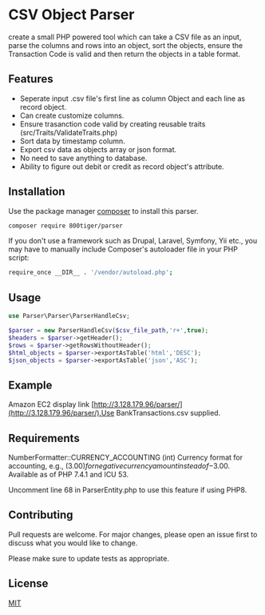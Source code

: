 # CSV Object Parser

create a small PHP powered tool which can take a CSV file as an input, parse the
columns and rows into an object, sort the objects, ensure the Transaction Code is valid and then
return the objects in a table format.

## Features

- Seperate input .csv file's first line as column Object and each line as record object.
- Can create customize columns.
- Ensure trasanction code valid by creating reusable traits (src/Traits/ValidateTraits.php)
- Sort data by timestamp column.
- Export csv data as objects array or json format.
- No need to save anything to database.
- Ability to figure out debit or credit as record object's attribute.

## Installation

Use the package manager [composer](https://getcomposer.org/) to install this parser.


```bash
composer require 800tiger/parser
```

If you don't use a framework such as Drupal, Laravel, Symfony, Yii etc., you may have to manually include Composer's autoloader file in your PHP script:

```bash
require_once __DIR__ . '/vendor/autoload.php';
```

## Usage

```php
use Parser\Parser\ParserHandleCsv;

$parser = new ParserHandleCsv($csv_file_path,'r+',true);
$headers = $parser->getHeader();
$rows = $parser->getRowsWithoutHeader();
$html_objects = $parser->exportAsTable('html','DESC');
$json_objects = $parser->exportAsTable('json','ASC');

```

## Example

Amazon EC2 display link [http://3.128.179.96/parser/](http://3.128.179.96/parser/).Use BankTransactions.csv supplied.

## Requirements

NumberFormatter::CURRENCY_ACCOUNTING (int)
Currency format for accounting, e.g., ($3.00) for negative currency amount instead of -$3.00. Available as of PHP 7.4.1 and ICU 53.

Uncomment line 68 in ParserEntity.php to use this feature if using PHP8.

## Contributing
Pull requests are welcome. For major changes, please open an issue first to discuss what you would like to change.

Please make sure to update tests as appropriate.

## License
[MIT](https://choosealicense.com/licenses/mit/)